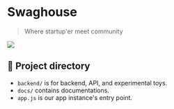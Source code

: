 # Swaghouse
> Where startup'er meet community

![](http://www.ipicstorage.com/images/flcl/172073.jpg)

## 📖  Project directory

* `backend/` is for backend, API, and experimental toys.
* `docs/` contains documentations.
* `app.js` is our app instance's entry point.
